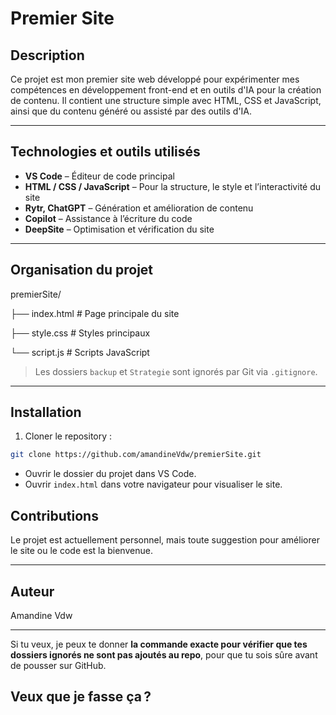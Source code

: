 
# Premier Site

## Description

Ce projet est mon premier site web développé pour expérimenter mes compétences en développement front-end et en outils d'IA pour la création de contenu. Il contient une structure simple avec HTML, CSS et JavaScript, ainsi que du contenu généré ou assisté par des outils d'IA.

---

## Technologies et outils utilisés

- **VS Code** – Éditeur de code principal
- **HTML / CSS / JavaScript** – Pour la structure, le style et l’interactivité du site
- **Rytr, ChatGPT** – Génération et amélioration de contenu
- **Copilot** – Assistance à l’écriture du code
- **DeepSite** – Optimisation et vérification du site

---

## Organisation du projet

premierSite/

├── index.html               # Page principale du site

├── style.css                # Styles principaux

└── script.js                # Scripts JavaScript




> Les dossiers `backup` et `Strategie` sont ignorés par Git via `.gitignore`.

---

## Installation

1. Cloner le repository :

```bash
git clone https://github.com/amandineVdw/premierSite.git
```

* Ouvrir le dossier du projet dans VS Code.
* Ouvrir `index.html` dans votre navigateur pour visualiser le site.

## Contributions

Le projet est actuellement personnel, mais toute suggestion pour améliorer le site ou le code est la bienvenue.

---

## Auteur

Amandine Vdw


---
Si tu veux, je peux te donner **la commande exacte pour vérifier que tes dossiers ignorés ne sont pas ajoutés au repo**, pour que tu sois sûre avant de pousser sur GitHub.  

Veux que je fasse ça ?
---
